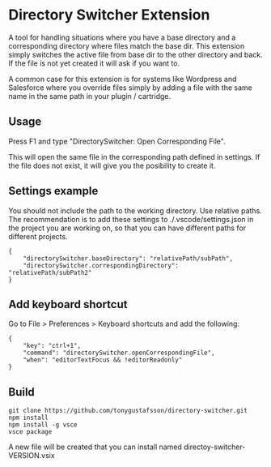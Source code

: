 # Directory Switcher Extension

A tool for handling situations where you have a base directory and a corresponding directory where
files match the base dir. This extension simply switches the active file from base dir to the other directory and back.
If the file is not yet created it will ask if you want to.

A common case for this extension is for systems like Wordpress and Salesforce where you override files
simply by adding a file with the same name in the same path in your plugin / cartridge.

## Usage

Press F1 and type "DirectorySwitcher: Open Corresponding File".

This will open the same file in the corresponding path defined in settings.
If the file does not exist, it will give you the posibility to create it.

## Settings example

You should not include the path to the working directory. Use relative paths.
The recommendation is to add these settings to ./.vscode/settings.json in the
project you are working on, so that you can have different paths for different projects.

```
{
    "directorySwitcher.baseDirectory": "relativePath/subPath",
    "directorySwitcher.correspondingDirectory": "relativePath/subPath2"
}
```

## Add keyboard shortcut

Go to File > Preferences > Keyboard shortcuts and add the following:

```
{
    "key": "ctrl+1",
    "command": "directorySwitcher.openCorrespondingFile",
    "when": "editorTextFocus && !editorReadonly"
}
```

## Build

```
git clone https://github.com/tonygustafsson/directory-switcher.git
npm install
npm install -g vsce
vsce package
```

A new file will be created that you can install named directoy-switcher-VERSION.vsix
